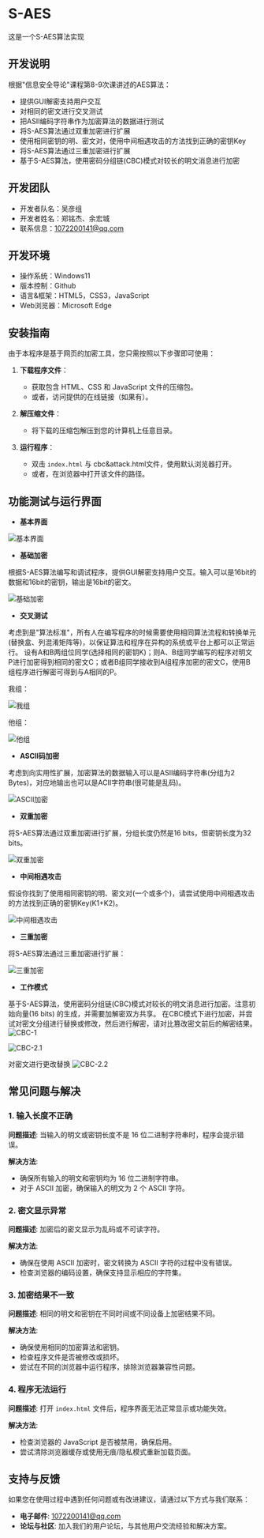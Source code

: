 # S-AES
这是一个S-AES算法实现
## **开发说明**
根据"信息安全导论"课程第8-9次课讲述的AES算法：

* 提供GUI解密支持用户交互
* 对相同的密文进行交叉测试
* 把ASII编码字符串作为加密算法的数据进行测试
* 将S-AES算法通过双重加密进行扩展
* 使用相同密钥的明、密文对，使用中间相遇攻击的方法找到正确的密钥Key
* 将S-AES算法通过三重加密进行扩展
* 基于S-AES算法，使用密码分组链(CBC)模式对较长的明文消息进行加密

## **开发团队**
* 开发者队名：吴彦组
* 开发者姓名：郑铭杰、余宏城
* 联系信息：1072200141@qq.com

## **开发环境**
* 操作系统：Windows11
* 版本控制：Github
* 语言&框架：HTML5，CSS3，JavaScript
* Web浏览器：Microsoft Edge

## **安装指南**

由于本程序是基于网页的加密工具，您只需按照以下步骤即可使用：

1. **下载程序文件**：
    - 获取包含 HTML、CSS 和 JavaScript 文件的压缩包。
    - 或者，访问提供的在线链接（如果有）。

2. **解压缩文件**：
    - 将下载的压缩包解压到您的计算机上任意目录。

3. **运行程序**：
    - 双击 `index.html` 与 cbc&attack.html文件，使用默认浏览器打开。
    - 或者，在浏览器中打开该文件的路径。


## **功能测试与运行界面**

* **基本界面**

![基本界面](https://github.com/TeFur0/S-AES/blob/main/png/基本界面.png?raw=true)

* **基础加密**

根据S-AES算法编写和调试程序，提供GUI解密支持用户交互。输入可以是16bit的数据和16bit的密钥，输出是16bit的密文。

![基础加密](https://github.com/TeFur0/S-AES/blob/main/png/基础加密.png?raw=true)

* **交叉测试**

考虑到是"算法标准"，所有人在编写程序的时候需要使用相同算法流程和转换单元(替换盒、列混淆矩阵等)，以保证算法和程序在异构的系统或平台上都可以正常运行。
设有A和B两组位同学(选择相同的密钥K)；则A、B组同学编写的程序对明文P进行加密得到相同的密文C；或者B组同学接收到A组程序加密的密文C，使用B组程序进行解密可得到与A相同的P。

我组：

![我组](https://github.com/TeFur0/S-AES/blob/main/png/我组.png?raw=true)


他组：

![他组](https://github.com/TeFur0/S-AES/blob/main/png/他组.png?raw=true)

* **ASCII码加密**

考虑到向实用性扩展，加密算法的数据输入可以是ASII编码字符串(分组为2 Bytes)，对应地输出也可以是ACII字符串(很可能是乱码)。

![ASCII加密](https://github.com/TeFur0/S-AES/blob/main/png/ASCII加密.png?raw=true)

* **双重加密**

将S-AES算法通过双重加密进行扩展，分组长度仍然是16 bits，但密钥长度为32 bits。

![双重加密](https://github.com/TeFur0/S-AES/blob/main/png/双重加密.png?raw=true)

* **中间相遇攻击**

假设你找到了使用相同密钥的明、密文对(一个或多个)，请尝试使用中间相遇攻击的方法找到正确的密钥Key(K1+K2)。

![中间相遇攻击](https://github.com/TeFur0/S-AES/blob/main/png/中间相遇攻击.png?raw=true)

* **三重加密**

将S-AES算法通过三重加密进行扩展：

![三重加密](https://github.com/TeFur0/S-AES/blob/main/png/三重加密.png?raw=true)

* **工作模式**

基于S-AES算法，使用密码分组链(CBC)模式对较长的明文消息进行加密。注意初始向量(16 bits) 的生成，并需要加解密双方共享。
在CBC模式下进行加密，并尝试对密文分组进行替换或修改，然后进行解密，请对比篡改密文前后的解密结果。
![CBC-1](https://github.com/TeFur0/S-AES/blob/main/png/CBC-1.png?raw=true)


![CBC-2.1](https://github.com/TeFur0/S-AES/blob/main/png/CBC-1.png?raw=true)


对密文进行更改替换
![CBC-2.2](https://github.com/TeFur0/S-AES/blob/main/png/CBC-1.png?raw=true)

## 常见问题与解决

### 1. 输入长度不正确

**问题描述**: 当输入的明文或密钥长度不是 16 位二进制字符串时，程序会提示错误。

**解决方法**:
- 确保所有输入的明文和密钥均为 16 位二进制字符串。
- 对于 ASCII 加密，确保输入的明文为 2 个 ASCII 字符。

### 2. 密文显示异常

**问题描述**: 加密后的密文显示为乱码或不可读字符。

**解决方法**:
- 确保在使用 ASCII 加密时，密文转换为 ASCII 字符的过程中没有错误。
- 检查浏览器的编码设置，确保支持显示相应的字符集。

### 3. 加密结果不一致

**问题描述**: 相同的明文和密钥在不同时间或不同设备上加密结果不同。

**解决方法**:
- 确保使用相同的加密算法和密钥。
- 检查程序文件是否被修改或损坏。
- 尝试在不同的浏览器中运行程序，排除浏览器兼容性问题。

### 4. 程序无法运行

**问题描述**: 打开 `index.html` 文件后，程序界面无法正常显示或功能失效。

**解决方法**:
- 检查浏览器的 JavaScript 是否被禁用，确保启用。
- 尝试清除浏览器缓存或使用无痕/隐私模式重新加载页面。

## 支持与反馈

如果您在使用过程中遇到任何问题或有改进建议，请通过以下方式与我们联系：

- **电子邮件**: 1072200141@qq.com
- **论坛与社区**: 加入我们的用户论坛，与其他用户交流经验和解决方案。
